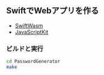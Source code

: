 ## SwiftでWebアプリを作る

- [SwiftWasm](https://swiftwasm.org/)
- [JavaScriptKit](https://github.com/swiftwasm/JavaScriptKit)

### ビルドと実行
```sh
cd PasswordGenerator
make
```
